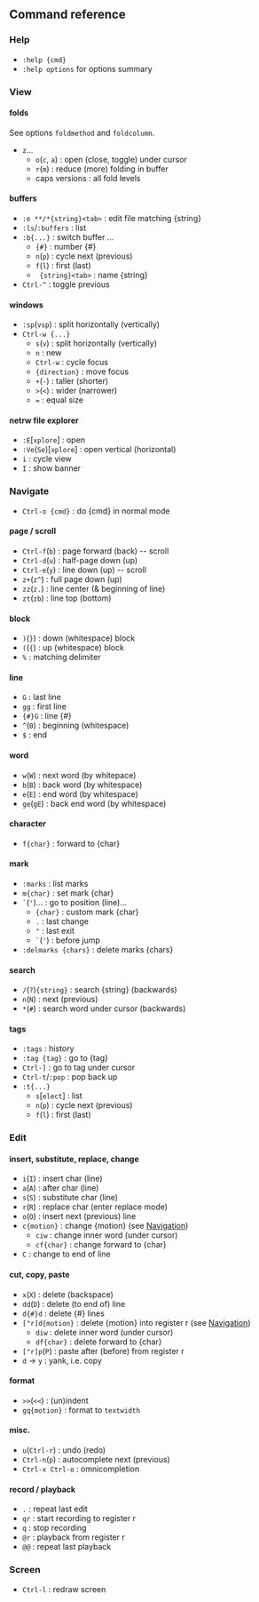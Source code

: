 Command reference
-----------------
### Help
- `:help {cmd}`
- `:help options` for options summary


### View
#### folds
See options `foldmethod` and `foldcolumn`.
- `z`...
  - `o`(`c`, `a`) : open (close, toggle) under cursor
  - `r`(`m`)      : reduce (more) folding in buffer
  - caps versions : all fold levels

#### buffers
- `:e **/*{string}<tab>` : edit file matching {string}
- `:ls`/`:buffers`       : list
- `:b{...}`               : switch buffer ...
  - `{#}`                  : number {#}
  - `n`(`p`)               : cycle next (previous)
  - `f`(`l`)               : first (last)
  - ` {string}<tab>`       : name {string}
- `Ctrl-^`               : toggle previous

#### windows
- `:sp`(`vsp`)    : split horizontally (vertically)
- `Ctrl-w {...}`
  - `s`(`v`)      : split horizontally (vertically)
  - `n`           : new
  - `Ctrl-w`      : cycle focus
  - `{direction}` : move focus
  - `+`(`-`)      : taller (shorter)
  - `>`(`<`)      : wider (narrower)
  - `=`           : equal size

#### netrw file explorer
- `:E`[`xplore`]        : open
- `:Ve`(`Se`)[`xplore`] : open vertical (horizontal)
- `i`                   : cycle view
- `I`                   : show banner


### Navigate
- `Ctrl-o {cmd}` : do {cmd} in normal mode

#### page / scroll
- `Ctrl-f`(`b`) : page forward (back) -- scroll
- `Ctrl-d`(`u`) : half-page down (up)
- `Ctrl-e`(`y`) : line down (up) -- scroll
- `z+`(`z^`)    : full page down (up)
- `zz`(`z.`)    : line center (& beginning of line)
- `zt`(`zb`)    : line top (bottom)

#### block
- `)`(`}`) : down (whitespace) block
- `(`(`{`) : up (whitespace) block
- `%`      : matching delimiter

#### line
- `G`      : last line
- `gg`     : first line
- `{#}G`   : line {#}
- `^`(`0`) : beginning (whitespace)
- `$`      : end

#### word
- `w`(`W`)   : next word (by whitepace)
- `b`(`B`)   : back word (by whitespace)
- `e`(`E`)   : end word (by whitespace) 
- `ge`(`gE`) : back end word (by whitespace)

#### character
- `f{char}` : forward to {char}

#### mark
- `:marks`            : list marks
- `m{char}`           : set mark {char}
- `` ` ``(`'`)...        : go to position (line)...
  - `{char}`            : custom mark {char}
  - `.`                 : last change
  - `"`                 : last exit
  - `` ` ``(`'`)           : before jump
- `:delmarks {chars}` : delete marks {chars}

#### search
- `/`(`?`)`{string}` : search {string} (backwards)
- `n`(`N`)           : next (previous)
- `*`(`#`)           : search word under cursor (backwards)

#### tags
- `:tags`         : history
- `:tag {tag}`    : go to {tag}
- `Ctrl-]`        : go to tag under cursor
- `Ctrl-t`/`:pop` : pop back up
- `:t{...}`
  - `s`[`elect`]  : list
  - `n`(`p`)      : cycle next (previous)
  - `f`(`l`)      : first (last)


### Edit
#### insert, substitute, replace, change
- `i`(`I`)      : insert char (line)
- `a`(`A`)      : after char (line)
- `s`(`S`)      : substitute char (line)
- `r`(`R`)      : replace char (enter replace mode)
- `o`(`O`)      : insert next (previous) line
- `c{motion}`   : change {motion} (see [Navigation](#navigation))
  - `ciw`       : change inner word (under cursor)
  - `cf{char}`  : change forward to {char}
- `C`           : change to end of line

#### cut, copy, paste
- `x`(`X`)         : delete (backspace)
- `dd`(`D`)        : delete (to end of) line
- `d{#}d`          : delete {#} lines
- `["r]d{motion}`  : delete {motion} into register r
                     (see [Navigation](#navigation))
  - `diw`          : delete inner word (under cursor)
  - `df{char}`     : delete forward to {char}
- `["r]p`(`P`)     : paste after (before) from register r
- `d` &rarr; `y`   : yank, i.e. copy

#### format
- `>>`(`<<`)   : (un)indent
- `gq{motion}` : format to `textwidth`

#### misc.
- `u`(`Ctrl-r`)   : undo (redo)
- `Ctrl-n`(`p`)   : autocomplete next (previous)
- `Ctrl-x Ctrl-o` : omnicompletion

#### record / playback
- `.`  : repeat last edit
- `qr` : start recording to register r
- `q`  : stop recording
- `@r` : playback from register r
- `@@` : repeat last playback


### Screen
- `Ctrl-l` : redraw screen
